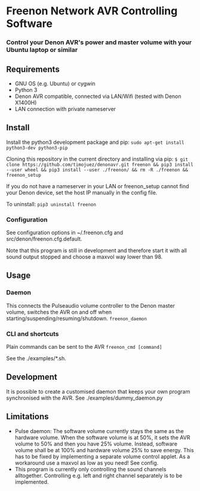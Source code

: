 # Freenon Network AVR Controlling Software
### Control your Denon AVR's power and master volume with your Ubuntu laptop or similar

## Requirements
- GNU OS (e.g. Ubuntu) or cygwin
- Python 3
- Denon AVR compatible, connected via LAN/Wifi (tested with Denon X1400H)
- LAN connection with private nameserver


## Install

Install the python3 development package and pip:
`sudo apt-get install python3-dev python3-pip`

Cloning this repository in the current directory and installing via pip:
`$ git clone https://github.com/timojuez/denonavr.git freenon && pip3 install --user wheel && pip3 install --user ./freenon/ && rm -R ./freenon && freenon_setup`

If you do not have a nameserver in your LAN or freenon_setup cannot find your Denon device, set the 
host IP manually in the config file.

To uninstall: `pip3 uninstall freenon`


### Configuration
See configuration options in ~/.freenon.cfg and src/denon/freenon.cfg.default.

Note that this program is still in development and therefore start it with all sound output stopped and choose a maxvol way lower than 98.


## Usage

### Daemon
This connects the Pulseaudio volume controller to the Denon master volume, switches the AVR on and off when starting/suspending/resuming/shutdown.
`freenon_daemon`


### CLI and shortcuts
Plain commands can be sent to the AVR
`freenon_cmd [command]`

See the ./examples/*.sh.


## Development
It is possible to create a customised daemon that keeps your own program synchronised with the AVR.
See ./examples/dummy_daemon.py


## Limitations
- Pulse daemon: The software volume currently stays the same as the hardware volume. When the software volume is at 50%, it sets the AVR volume to 50% and then you have 25% volume. Instead, software volume shall be at 100% and hardware volume 25% to save energy. This has to be fixed by implementing a separate volume control applet. As a workaround use a maxvol as low as you need! See config.
- This program is currently only controlling the sound channels alltogether. Controlling e.g. left and right channel separately is to be implemented.

